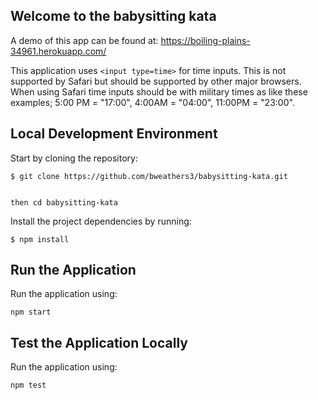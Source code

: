 ## Welcome to the babysitting kata

A demo of this app can be found at:
https://boiling-plains-34961.herokuapp.com/

This application uses `<input type=time>` for time inputs. This is not supported by Safari but should be supported by other major browsers. When using Safari time inputs should be with military times as like these examples; 5:00 PM = "17:00", 4:00AM = "04:00", 11:00PM = "23:00".

## Local Development Environment

Start by cloning the repository:

```
$ git clone https://github.com/bweathers3/babysitting-kata.git


then cd babysitting-kata
```

Install the project dependencies by running:

```
$ npm install

```

## Run the Application

Run the application using:

```
npm start

```

## Test the Application Locally

Run the application using:

```
npm test

```
